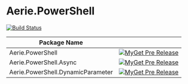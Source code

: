 # Aerie.PowerShell

[![Build Status](https://dev.azure.com/aerie2/Aerie.PowerShell/_apis/build/status/Aerie.PowerShell)](https://dev.azure.com/aerie2/Aerie.PowerShell/_build/latest?definitionId=5)

|Package Name||
|-|-|
|Aerie.PowerShell|[![MyGet Pre Release](https://img.shields.io/myget/aerie-powershell/vpre/Aerie.PowerShell.svg)](https://www.myget.org/feed/aerie-powershell/package/nuget/Aerie.PowerShell)|
|Aerie.PowerShell.Async|[![MyGet Pre Release](https://img.shields.io/myget/aerie-powershell/vpre/Aerie.PowerShell.Async.svg)](https://www.myget.org/feed/aerie-powershell/package/nuget/Aerie.PowerShell.Async)|
|Aerie.PowerShell.DynamicParameter|[![MyGet Pre Release](https://img.shields.io/myget/aerie-powershell/vpre/Aerie.PowerShell.DynamicParameter.svg)](https://www.myget.org/feed/aerie-powershell/package/nuget/Aerie.PowerShell.DynamicParameter)|

